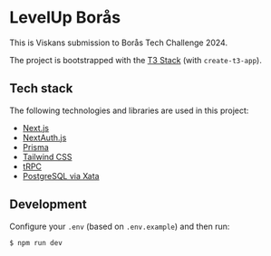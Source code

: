 # LevelUp Borås

This is Viskans submission to Borås Tech Challenge 2024.

The project is bootstrapped with the [T3 Stack](https://create.t3.gg/) (with `create-t3-app`).

## Tech stack

The following technologies and libraries are used in this project:

- [Next.js](https://nextjs.org)
- [NextAuth.js](https://next-auth.js.org)
- [Prisma](https://prisma.io)
- [Tailwind CSS](https://tailwindcss.com)
- [tRPC](https://trpc.io)
- [PostgreSQL via Xata](https://xata.io)

## Development

Configure your `.env` (based on `.env.example`) and then run:

```bash
$ npm run dev
```
